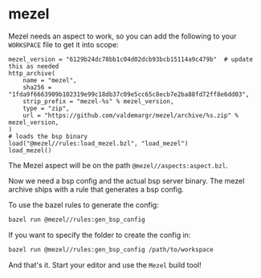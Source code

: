 # mezel

Mezel needs an aspect to work, so you can add the following to your `WORKSPACE` file to get it into scope:
```starlark
mezel_version = "6129b24dc78bb1c04d02dcb93bcb15114a9c479b"  # update this as needed
http_archive(
    name = "mezel",
    sha256 = "1fda9f6663909b102319e99c18db37c09e5cc65c8ecb7e2ba88fd72ff8e6dd03",
    strip_prefix = "mezel-%s" % mezel_version,
    type = "zip",
    url = "https://github.com/valdemargr/mezel/archive/%s.zip" % mezel_version,
)
# loads the bsp binary
load("@mezel//rules:load_mezel.bzl", "load_mezel")
load_mezel()
```
The Mezel aspect will be on the path `@mezel//aspects:aspect.bzl`.

Now we need a bsp config and the actual bsp server binary.
The mezel archive ships with a rule that generates a bsp config.

To use the bazel rules to generate the config:
```bash
bazel run @mezel//rules:gen_bsp_config
```

If you want to specify the folder to create the config in:
```bash
bazel run @mezel//rules:gen_bsp_config /path/to/workspace
```

And that's it. Start your editor and use the `Mezel` build tool!
